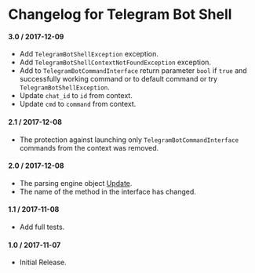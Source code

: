# Changelog for Telegram Bot Shell

#### 3.0 / 2017-12-09

* Add `TelegramBotShellException` exception.
* Add `TelegramBotShellContextNotFoundException` exception.
* Add to `TelegramBotCommandInterface` return parameter `bool` if `true` and successfully working command or to default command or try `TelegramBotShellException`.
* Update `chat_id` to `id` from context.
* Update `cmd` to `command` from context.

#### 2.1 / 2017-12-08

* The protection against launching only ```TelegramBotCommandInterface``` commands from the context was removed.

#### 2.0 / 2017-12-08

* The parsing engine object [Update](https://core.telegram.org/bots/api#update).
* The name of the method in the interface has changed.

#### 1.1 / 2017-11-08

* Add full tests.

#### 1.0 / 2017-11-07

* Initial Release.
